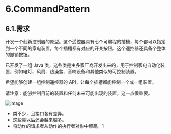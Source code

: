 # 6.CommandPattern

## 6.1.需求

开发一个创新控制器的原型。这个遥控器具有七个可编程的插槽，每个都可以指定到一个不同的家电装置。每个插槽都有对应的开关按钮。这个遥控器还具备个整体的撤销按钮。

已开发了一组 Java 类，这些类是由多家厂商开发出来的，用于控制家电自动化装置，例如电灯、风扇、热澡盆、音响设备和其他类似的可控制装置。

希望能够创建一组控制遥控器的 API，让每个插槽都能控制一个或一组装置。

请注意：能够控制目前的装置和任何未来可能出现的装置，这一点很重要。

![image](http://clsaa-big-data-notes-1252032169.cossh.myqcloud.com/2018-12-25-031041.png)

* 类不少，且接口各有差异。
* 这些类以后还会越来越多。
* 将动作的请求者从动作的执行者对象中解耦。1